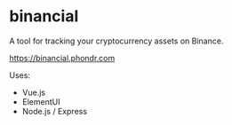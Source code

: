 # binancial
A tool for tracking your cryptocurrency assets on Binance.

https://binancial.phondr.com

Uses:
* Vue.js
* ElementUI
* Node.js / Express
